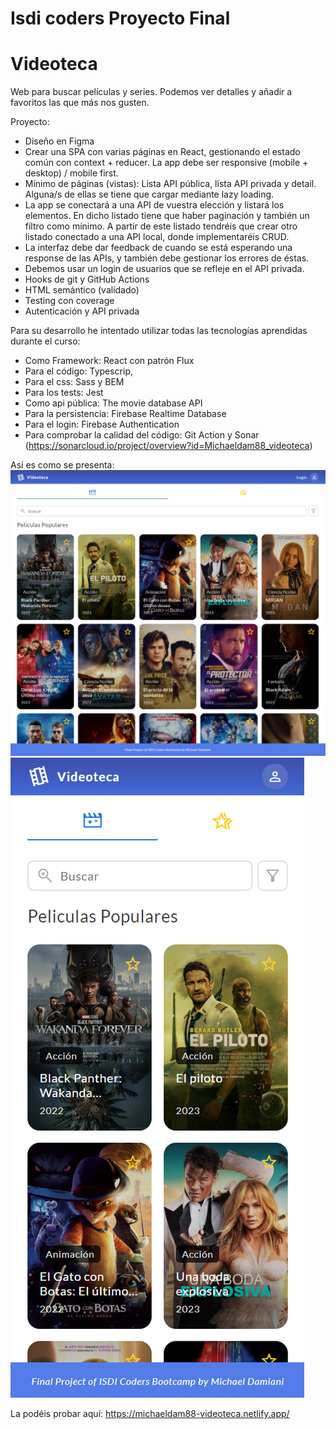 # Isdi coders Proyecto Final

# Videoteca

Web para buscar películas y series. Podemos ver detalles y añadir a favoritos las que más nos gusten.

Proyecto:

-   Diseño en Figma
-   Crear una SPA con varias páginas en React, gestionando el estado común con context + reducer. La app debe ser responsive (mobile + desktop) / mobile first.
-   Mínimo de páginas (vistas): Lista API pública, lista API privada y detail. Alguna/s de ellas se tiene que cargar mediante lazy loading.
-   La app se conectará a una API de vuestra elección y listará los elementos. En dicho listado tiene que haber paginación y también un filtro como mínimo. A partir de este listado tendréis que crear otro listado conectado a una API local, donde implementaréis CRUD.
-   La interfaz debe dar feedback de cuando se está esperando una response de las APIs, y también debe gestionar los errores de éstas.
-   Debemos usar un login de usuarios que se refleje en el API privada.
-   Hooks de git y GitHub Actions
-   HTML semántico (validado)
-   Testing con coverage
-   Autenticación y API privada

Para su desarrollo he intentado utilizar todas las tecnologías aprendidas durante el curso:

-   Como Framework: React con patrón Flux
-   Para el código: Typescrip,
-   Para el css: Sass y BEM
-   Para los tests: Jest
-   Como api pública: The movie database API
-   Para la persistencia: Firebase Realtime Database
-   Para el login: Firebase Authentication
-   Para comprobar la calidad del código: Git Action y Sonar (https://sonarcloud.io/project/overview?id=Michaeldam88_videoteca)

Así es como se presenta:
![This is an image](https://github.com/Michaeldam88/videoteca/blob/main/public/assets/videoteca-desktop-image.png)
![This is an image](https://github.com/Michaeldam88/videoteca/blob/main/public/assets/videoteca-mobile-image.png)

La podéis probar aquí: https://michaeldam88-videoteca.netlify.app/
